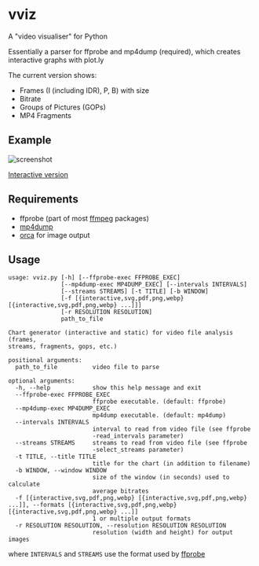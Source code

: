 # vviz
A "video visualiser" for Python

Essentially a parser for ffprobe and mp4dump (required), which creates interactive graphs with plot.ly

The current version shows:
- Frames (I (including IDR), P, B) with size
- Bitrate
- Groups of Pictures (GOPs)
- MP4 Fragments 

## Example

![screenshot](https://raw.githubusercontent.com/wabiloo/vviz_py/master/docs/screenshot.png)

[Interactive version](http://htmlpreview.github.io/?https://github.com/wabiloo/vviz_py/master/docs/example1.html)

## Requirements
- ffprobe (part of most [ffmpeg](https://www.ffmpeg.org/download.html) packages)
- [mp4dump](https://www.bento4.com/documentation/mp4dump/)
- [orca](https://github.com/plotly/orca) for image output

## Usage

```
usage: vviz.py [-h] [--ffprobe-exec FFPROBE_EXEC]
               [--mp4dump-exec MP4DUMP_EXEC] [--intervals INTERVALS]
               [--streams STREAMS] [-t TITLE] [-b WINDOW]
               [-f [{interactive,svg,pdf,png,webp} [{interactive,svg,pdf,png,webp} ...]]]
               [-r RESOLUTION RESOLUTION]
               path_to_file

Chart generator (interactive and static) for video file analysis (frames,
streams, fragments, gops, etc.)

positional arguments:
  path_to_file          video file to parse

optional arguments:
  -h, --help            show this help message and exit
  --ffprobe-exec FFPROBE_EXEC
                        ffprobe executable. (default: ffprobe)
  --mp4dump-exec MP4DUMP_EXEC
                        mp4dump executable. (default: mp4dump)
  --intervals INTERVALS
                        interval to read from video file (see ffprobe
                        -read_intervals parameter)
  --streams STREAMS     streams to read from video file (see ffprobe
                        -select_streams parameter)
  -t TITLE, --title TITLE
                        title for the chart (in addition to filename)
  -b WINDOW, --window WINDOW
                        size of the window (in seconds) used to calculate
                        average bitrates
  -f [{interactive,svg,pdf,png,webp} [{interactive,svg,pdf,png,webp} ...]], --formats [{interactive,svg,pdf,png,webp} [{interactive,svg,pdf,png,webp} ...]]
                        1 or multiple output formats
  -r RESOLUTION RESOLUTION, --resolution RESOLUTION RESOLUTION
                        resolution (width and height) for output images
```
where `INTERVALS` and `STREAMS` use the format used by [ffprobe](https://ffmpeg.org/ffprobe.html)

